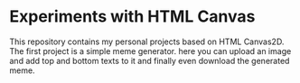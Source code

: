 # Experiments with HTML Canvas

This repository contains my personal projects based on HTML Canvas2D.  
The first project is a simple meme generator. here you can upload an image and add top and bottom texts to it and finally even download the generated meme.
